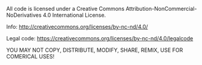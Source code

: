 All code is licensed under a Creative Commons Attribution-NonCommercial-NoDerivatives 4.0 International License. 

Info: <http://creativecommons.org/licenses/by-nc-nd/4.0/>

Legal code: <https://creativecommons.org/licenses/by-nc-nd/4.0/legalcode>

YOU MAY NOT COPY, DISTRIBUTE, MODIFY, SHARE, REMIX, USE FOR COMERICAL USES!
